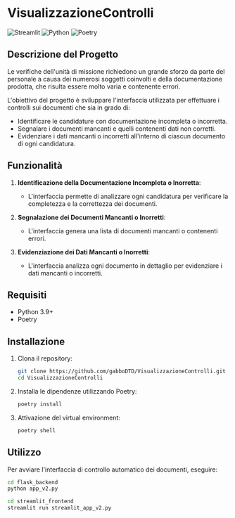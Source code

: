 
# VisualizzazioneControlli

![Streamlit](https://img.shields.io/badge/Streamlit-FF4B4B?logo=streamlit&logoColor=white)
![Python](https://img.shields.io/badge/Python-3.8+-blue.svg)
![Poetry](https://img.shields.io/badge/Poetry-1.1.12+-green.svg)

## Descrizione del Progetto
Le verifiche dell'unità di missione richiedono un grande sforzo da parte del personale a causa dei numerosi soggetti coinvolti e della documentazione prodotta, che risulta essere molto varia e contenente errori.

L'obiettivo del progetto è sviluppare l'interfaccia utilizzata per effettuare i controlli sui documenti che sia in grado di:
- Identificare le candidature con documentazione incompleta o incorretta.
- Segnalare i documenti mancanti e quelli contenenti dati non corretti.
- Evidenziare i dati mancanti o incorretti all'interno di ciascun documento di ogni candidatura.

## Funzionalità
1. **Identificazione della Documentazione Incompleta o Inorretta**:
   - L'interfaccia permette di analizzare ogni candidatura per verificare la completezza e la correttezza dei documenti.

2. **Segnalazione dei Documenti Mancanti o Inorretti**:
   - L'interfaccia genera una lista di documenti mancanti o contenenti errori.

3. **Evidenziazione dei Dati Mancanti o Inorretti**:
   - L'interfaccia analizza ogni documento in dettaglio per evidenziare i dati mancanti o incorretti.

## Requisiti
- Python 3.9+
- Poetry

## Installazione
1. Clona il repository:
   ```bash
   git clone https://github.com/gabboDTD/VisualizzazioneControlli.git
   cd VisualizzazioneControlli
   ```

2. Installa le dipendenze utilizzando Poetry:
   ```bash
   poetry install
   ```

3. Attivazione del virtual environment:
   ```bash
   poetry shell
   ```

## Utilizzo
Per avviare l'interfaccia di controllo automatico dei documenti, eseguire:
   ```bash
   cd flask_backend
   python app_v2.py
   
   cd streamlit_frontend
   streamlit run streamlit_app_v2.py
   ```

